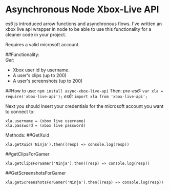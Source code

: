 # Asynchronous Node Xbox-Live API
es6 js introduced arrow functions and asynchronous flows. I've written an xbox live api wrapper in node to be able to use this functionality for a cleaner code in your project.

Requires a valid microsoft account.

##Functionality:<br/>
*Get*:
- Xbox user id by username.
- A user's clips (up to 200)
- A user's screenshots (up to 200)

##How to use:
`npm install async-xbox-live-api`
Then:
*pre-es6:*
`var xla = require('xbox-live-api');`
*es6:*
`import xla from 'xbox-live-api';`

Next you should insert your credentials for the microsoft account you want to connect to:
```
xla.username = (xbox live username)
xla.password = (xbox live password)
```

Methods:
##GetXuid
```
xla.getXuid('Ninja').then((resp) => console.log(resp))
```

##getClipsForGamer
```
xla.getClipsForGamer('Ninja').then((resp) => console.log(resp))
```

##GetScreenshotsForGamer
```
xla.getScreenshotsForGamer('Ninja').then((resp) => console.log(resp))
```
